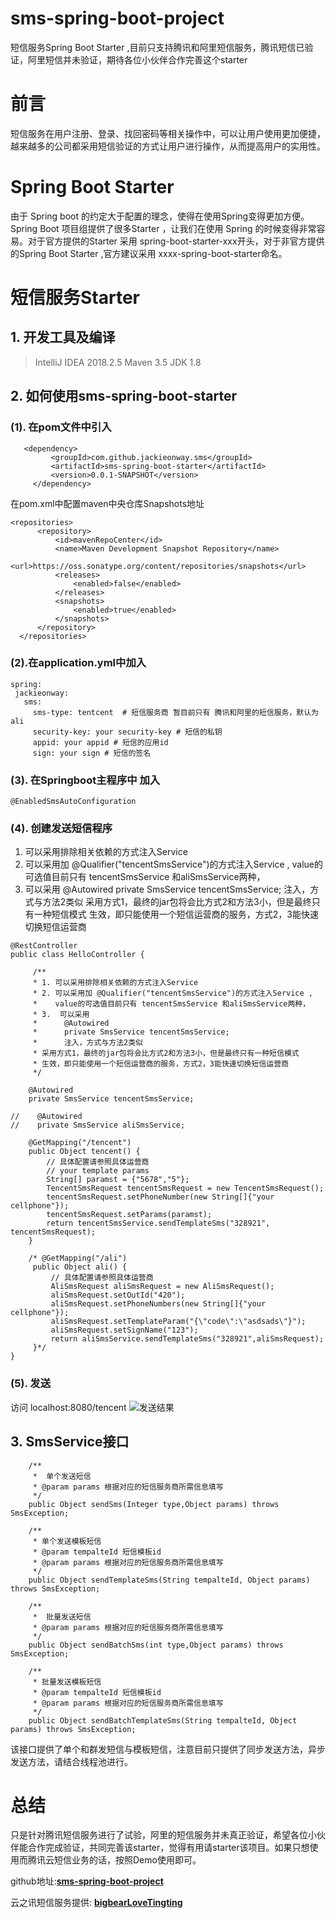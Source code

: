 # sms-spring-boot-project
短信服务Spring Boot Starter ,目前只支持腾讯和阿里短信服务，腾讯短信已验证，阿里短信并未验证，期待各位小伙伴合作完善这个starter
# 前言
  短信服务在用户注册、登录、找回密码等相关操作中，可以让用户使用更加便捷，越来越多的公司都采用短信验证的方式让用户进行操作，从而提高用户的实用性。

#  Spring Boot Starter
   由于 Spring boot 的约定大于配置的理念，使得在使用Spring变得更加方便。Spring Boot 项目组提供了很多Starter ，让我们在使用 Spring 的时候变得非常容易。对于官方提供的Starter 采用 spring-boot-starter-xxx开头，对于非官方提供的Spring Boot Starter ,官方建议采用 xxxx-spring-boot-starter命名。
# 短信服务Starter

  ## 1. 开发工具及编译
> IntelliJ IDEA 2018.2.5
Maven 3.5
JDK 1.8
   >
  ## 2. 如何使用sms-spring-boot-starter
  ### (1). 在pom文件中引入
   ```
      <dependency>
            <groupId>com.github.jackieonway.sms</groupId>
            <artifactId>sms-spring-boot-starter</artifactId>
            <version>0.0.1-SNAPSHOT</version>
        </dependency>
   ```
在pom.xml中配置maven中央仓库Snapshots地址
  ```
<repositories>
        <repository>
            <id>mavenRepoCenter</id>
            <name>Maven Development Snapshot Repository</name>
            <url>https://oss.sonatype.org/content/repositories/snapshots</url>
            <releases>
                <enabled>false</enabled>
            </releases>
            <snapshots>
                <enabled>true</enabled>
            </snapshots>
        </repository>
    </repositories>
```
### (2).在application.yml中加入
 ```
spring:
  jackieonway:
    sms:
      sms-type: tentcent  # 短信服务商 暂目前只有 腾讯和阿里的短信服务，默认为ali
      security-key: your security-key # 短信的私钥
      appid: your appid # 短信的应用id
      sign: your sign # 短信的签名
```
### (3). 在Springboot主程序中 加入 
 ```
@EnabledSmsAutoConfiguration
```
### (4). 创建发送短信程序

1. 可以采用排除相关依赖的方式注入Service
2. 可以采用加 @Qualifier("tencentSmsService")的方式注入Service ,
   value的可选值目前只有 tencentSmsService 和aliSmsService两种，
3.  可以采用
      @Autowired
      private SmsService tencentSmsService;
      注入，方式与方法2类似
 采用方式1，最终的jar包将会比方式2和方法3小，但是最终只有一种短信模式
生效，即只能使用一个短信运营商的服务，方式2，3能快速切换短信运营商

```
@RestController
public class HelloController {

     /**
     * 1. 可以采用排除相关依赖的方式注入Service
     * 2. 可以采用加 @Qualifier("tencentSmsService")的方式注入Service ,
     *    value的可选值目前只有 tencentSmsService 和aliSmsService两种，
     * 3.  可以采用
     *      @Autowired
     *      private SmsService tencentSmsService;
     *      注入，方式与方法2类似
     * 采用方式1，最终的jar包将会比方式2和方法3小，但是最终只有一种短信模式
     * 生效，即只能使用一个短信运营商的服务，方式2，3能快速切换短信运营商
     */

    @Autowired
    private SmsService tencentSmsService;

//    @Autowired
//    private SmsService aliSmsService;

    @GetMapping("/tencent")
    public Object tencent() {
        // 具体配置请参照具体运营商
        // your template params
        String[] paramst = {"5678","5"};
        TencentSmsRequest tencentSmsRequest = new TencentSmsRequest();
        tencentSmsRequest.setPhoneNumber(new String[]{"your cellphone"});
        tencentSmsRequest.setParams(paramst);
        return tencentSmsService.sendTemplateSms("328921", tencentSmsRequest);
    }

    /* @GetMapping("/ali")
     public Object ali() {
         // 具体配置请参照具体运营商
         AliSmsRequest aliSmsRequest = new AliSmsRequest();
         aliSmsRequest.setOutId("420");
         aliSmsRequest.setPhoneNumbers(new String[]{"your cellphone"});
         aliSmsRequest.setTemplateParam("{\"code\":\"asdsads\"}");
         aliSmsRequest.setSignName("123");
         return aliSmsService.sendTemplateSms("328921",aliSmsRequest);
     }*/
}

```
### (5). 发送
访问 localhost:8080/tencent
![发送结果](https://upload-images.jianshu.io/upload_images/12660257-e408bef0f9735a2a.png?imageMogr2/auto-orient/strip%7CimageView2/2/w/1240)
## 3. SmsService接口

```
    /**
     *  单个发送短信
     * @param params 根据对应的短信服务商所需信息填写
     */
    public Object sendSms(Integer type,Object params) throws SmsException;

    /**
     * 单个发送模板短信
     * @param tempalteId 短信模板id
     * @param params 根据对应的短信服务商所需信息填写
     */
    public Object sendTemplateSms(String tempalteId, Object params) throws SmsException;

    /**
     *  批量发送短信
     * @param params 根据对应的短信服务商所需信息填写
     */
    public Object sendBatchSms(int type,Object params) throws SmsException;

    /**
     * 批量发送模板短信
     * @param tempalteId 短信模板id
     * @param params 根据对应的短信服务商所需信息填写
     */
    public Object sendBatchTemplateSms(String tempalteId, Object params) throws SmsException;
```
该接口提供了单个和群发短信与模板短信，注意目前只提供了同步发送方法，异步发送方法，请结合线程池进行。
# 总结
只是针对腾讯短信服务进行了试验，阿里的短信服务并未真正验证，希望各位小伙伴能合作完成验证，共同完善该starter，觉得有用请starter该项目。如果只想使用而腾讯云短信业务的话，按照Demo使用即可。


github地址:**[sms-spring-boot-project](https://github.com/jackieonway/sms-spring-boot-project)**

云之讯短信服务提供: **[bigbearLoveTingting](https://github.com/bigbearLoveTingting)**
